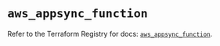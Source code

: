 # `aws_appsync_function`

Refer to the Terraform Registry for docs: [`aws_appsync_function`](https://registry.terraform.io/providers/hashicorp/aws/6.17.0/docs/resources/appsync_function).
